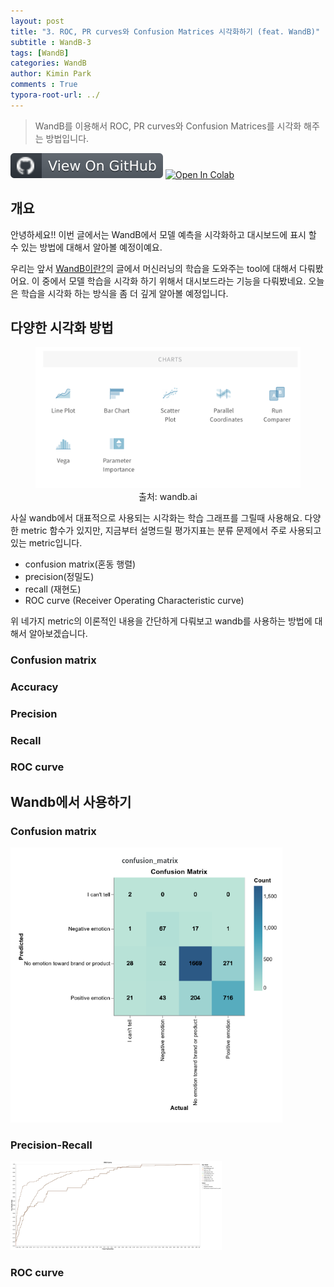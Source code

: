 ```yaml
---
layout: post
title: "3. ROC, PR curves와 Confusion Matrices 시각화하기 (feat. WandB)"
subtitle : WandB-3
tags: [WandB]
categories: WandB
author: Kimin Park
comments : True
typora-root-url: ../
---
```


> WandB를 이용해서 ROC, PR curves와 Confusion Matrices를 시각화 해주는 방법입니다. 

 [![image-20211017235128747](/assets/github.svg)](https://github.com/PEBpung/WandB-Tutorial/blob/master/3.metric/wandb_log_roc_pr_cm.ipynb)   [![Open In Colab](https://colab.research.google.com/assets/colab-badge.svg)](https://colab.research.google.com/github/PEBpung/WandB-Tutorial/blob/master/3.metric/wandb_log_roc_pr_cm.ipynb)

## 개요 

안녕하세요!! 이번 글에서는 WandB에서 모델 예측을 시각화하고 대시보드에 표시 할 수 있는 방법에 대해서 알아볼 예정이예요. 

우리는 앞서 [WandB이란?](https://pebpung.github.io/wandb/2021/10/06/WandB-1.html)의 글에서 머신러닝의 학습을 도와주는 tool에 대해서 다뤄봤어요. 이 중에서 모델 학습을 시각화 하기 위해서 대시보드라는 기능을 다뤄봤네요. 오늘은 학습을 시각화 하는 방식을 좀 더 깊게 알아볼 예정입니다.



## 다양한 시각화 방법

<figure>
    <center><img src="/assets/image-20211018002140616.png" alt="image-20211018002140616" style="zoom:67%;" /></center>
    <center><figcaption>출처: wandb.ai </figcaption></center>
</figure>


사실 wandb에서 대표적으로 사용되는 시각화는 학습 그래프를 그릴때 사용해요. 다양한 metric 함수가 있지만, 지금부터 설명드릴 평가지표는 분류 문제에서 주로 사용되고 있는 metric입니다.

- confusion matrix(혼동 행렬)
- precision(정밀도)
- recall (재현도) 
- ROC curve (Receiver Operating Characteristic curve)

위 네가지 metric의 이론적인 내용을 간단하게 다뤄보고 wandb를 사용하는 방법에 대해서 알아보겠습니다.

### Confusion matrix

### Accuracy

### Precision

### Recall

### ROC curve



## Wandb에서 사용하기

### Confusion matrix

<img src="/assets/image-20211019090855433.png" alt="image-20211019090855433" style="zoom:67%;" />

### Precision-Recall 

<img src="/assets/image-20211019090938815.png" alt="image-20211019090938815" style="zoom: 33%;" />

### ROC curve













